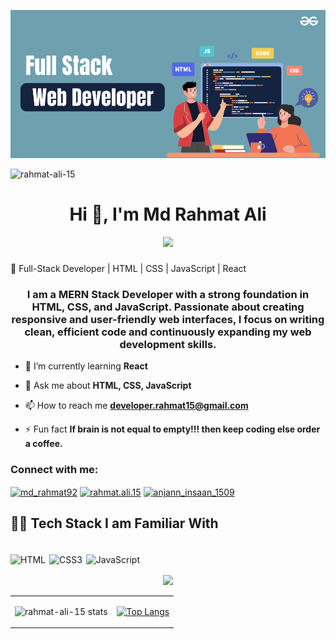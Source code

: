 ![MasterHead](FullStack-salar.png)

<p align="left"> <img src="https://komarev.com/ghpvc/?username=rahmat-ali-15&label=Profile%20views&color=0e75b6&style=flat" alt="rahmat-ali-15" /> </p>


<h1 align="center">Hi 👋, I'm Md Rahmat Ali</h1>
<div align="center">
 <img  src="https://readme-typing-svg.herokuapp.com/?lines=MERN+Stack+Developer;Web+Developer;Quick+learner;Self+Motivated;Problem+Solver;&color=teal&center=true"  />
</div>

###
🚀 Full-Stack Developer | HTML | CSS | JavaScript | React
###
<h3 align="center">I am a MERN Stack Developer with a strong foundation in HTML, CSS, and JavaScript. Passionate about creating responsive and user-friendly web interfaces, I focus on writing clean, efficient code and continuously expanding my web development skills.</h3>



- 🌱 I’m currently learning **React**
- 💬 Ask me about **HTML, CSS, JavaScript**

- 📫 How to reach me **developer.rahmat15@gmail.com**

- ⚡ Fun fact **If brain is not equal to empty!!! then keep coding else order a coffee.**

<h3 align="left">Connect with me:</h3>
<p align="left">
<a href="https://twitter.com/md_rahmat92" target="blank"><img align="center" src="https://raw.githubusercontent.com/rahuldkjain/github-profile-readme-generator/master/src/images/icons/Social/twitter.svg" alt="md_rahmat92" height="30" width="40" /></a>
<a href="https://fb.com/rahmat.ali.15" target="blank"><img align="center" src="https://raw.githubusercontent.com/rahuldkjain/github-profile-readme-generator/master/src/images/icons/Social/facebook.svg" alt="rahmat.ali.15" height="30" width="40" /></a>
<a href="https://instagram.com/anjann_insaan_1509" target="blank"><img align="center" src="https://raw.githubusercontent.com/rahuldkjain/github-profile-readme-generator/master/src/images/icons/Social/instagram.svg" alt="anjann_insaan_1509" height="30" width="40" /></a>
</p>

## 👨‍💻 Tech Stack I am Familiar With

<p>
<br/>
 <img alt="HTML" src="https://img.shields.io/badge/HTML-E34F26?logo=html5&logoColor=white&style=for-the-badge" />
<img alt="CSS3" src="https://img.shields.io/badge/css3%20-%231572B6.svg?&style=for-the-badge&logo=css3&logoColor=white" style="margin:2px;"/>
 <img alt="JavaScript" src="https://img.shields.io/badge/JavaScript-F7DF1E?logo=javascript&logoColor=white&style=for-the-badge" />

<!-- <img alt="Bootstrap" src="https://img.shields.io/badge/bootstrap%20-%23563D7C.svg?&style=for-the-badge&logo=bootstrap&logoColor=white" style="margin:2px;"/>
<img alt="Git" src="https://img.shields.io/badge/git%20-%23F05033.svg?&style=for-the-badge&logo=git&logoColor=white" style="margin:2px;"/>
<img alt="GitHub" src="https://img.shields.io/badge/github%20-%23121011.svg?&style=for-the-badge&logo=github&logoColor=white" style="margin:2px;"/>
<img alt="React" src="https://img.shields.io/badge/React-61DAFB?logo=react&logoColor=white&style=for-the-badge" />
<img alt="NodeJS" src="https://img.shields.io/badge/Node.js-339933?logo=node.js&logoColor=white&style=for-the-badge" />
 <img alt="Redux" src="https://img.shields.io/badge/Redux-764abc?logo=Redux&logoColor=white&style=for-the-badge" />
 <img alt="Tailwind" src="https://img.shields.io/badge/TailwindCSS-fff?logo=Tailwindcss&logoColor=blue&style=for-the-badge" />
 <img src="https://img.shields.io/badge/npm-CB3837?style=for-the-badge&logo=npm&logoColor=white" alt="npm" />
 <img src="https://img.shields.io/badge/Chakra%20UI-3bc7bd?style=for-the-badge&logo=chakraui&logoColor=white" alt="chakra-ui" />
 <img src="https://img.shields.io/badge/Babel-F9DC3e?style=for-the-badge&logo=babel&logoColor=black"/>
 <img src="https://img.shields.io/badge/Postman-FF6C37?style=for-the-badge&logo=postman&logoColor=white" />
 <img src="https://img.shields.io/badge/Canva-%2300C4CC.svg?style=for-the-badge&logo=Canva&logoColor=white" />
 <img src="https://img.shields.io/badge/MongoDB-%234ea94b.svg?style=for-the-badge&logo=mongodb&logoColor=white"/>
 <img src="https://img.shields.io/badge/React_Router-CA4245?style=for-the-badge&logo=react-router&logoColor=white"/>
 <img src="https://img.shields.io/badge/JWT-black?style=for-the-badge&logo=JSON%20web%20tokens"/>
 <img src="https://img.shields.io/badge/Express.js-black?style=for-the-badge&logo=express&logoColor=white)"/> -->

<br/>
</p>

   <p align="center">
      <a href="https://github.com/rahmat-ali-15github/github-readme-streak-stats">
        <!-- <img title=":fire: Get streak stats for your profile at git.io/streak-stats" alt="streak" src="https://github-readme-streak-stats.herokuapp.com/?user=rahmat-ali-15&theme=black-ice&hide_border=true&stroke=0000&bg_color=0,000000,130F40,012780"/> -->
        <img src="https://github-readme-streak-stats.herokuapp.com/?user=rahmat-ali-15&hide_border=true"/>
      </a>
   </p>
<table>
 <tr>
   <td>
   
   <!-- ![rahmat-ali-15 stats](https://github-readme-stats.vercel.app/api?username=rahmat-ali-15&theme=dark&show_icons=true) -->
   ![rahmat-ali-15 stats](https://github-readme-stats.vercel.app/api?username=rahmat-ali-15&show_icons=true)

   
   </td>

  <td>

  <!-- [![Top Langs](https://github-readme-stats.vercel.app/api/top-langs/?username=rahmat-ali-15&layout=compact&theme=github_dark&hide_border=true)](https://github.com/rahmat-ali-15) -->
  [![Top Langs](https://github-readme-stats.vercel.app/api/top-langs/?username=rahmat-ali-15&layout=compact&hide_border=true)](https://github.com/rahmat-ali-15)

  </td>

 </tr>
</table>
